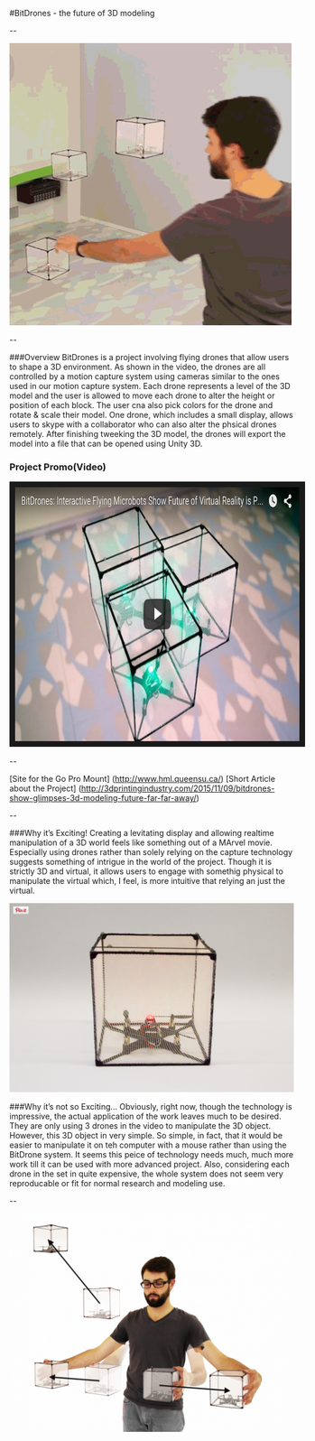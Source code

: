 #BitDrones - the future of 3D modeling

--

![titlePicture](images/looking-outwards/257a369e-9069-11e5-9d35-18061e384ad2.gif "title Picture")<br /> 

--

###Overview
BitDrones is a project involving flying drones that allow users to shape a 3D environment. As shown in the video,
the drones are all controlled by a motion capture system using cameras similar to the ones used in our motion capture system. 
Each drone represents a level of the 3D model and the user is allowed to move each drone to alter the height or position of 
each block. The user cna also pick colors for the drone and rotate & scale their model. One drone, which includes a small
display, allows users to skype with a collaborator who can also alter the phsical drones remotely. After finishing tweeking
the 3D model, the drones will export the model into a file that can be opened using Unity 3D.  


### Project Promo(Video)
<a href="https://www.youtube.com/watch?v=hHBYMWc3ux8"><img src="images/looking-outwards/39375660-906b-11e5-8b01-07b972d8c209.png" width="720" height="450" border="10" /></a>


--

[Site for the Go Pro Mount] (http://www.hml.queensu.ca/)
[Short Article about the Project] (http://3dprintingindustry.com/2015/11/09/bitdrones-show-glimpses-3d-modeling-future-far-far-away/)

--

###Why it’s Exciting!
Creating a levitating display and allowing realtime manipulation of a 3D world feels like something out of a MArvel movie. 
Especially using drones rather than solely relying on the capture technology suggests something of intrigue in the world of 
the project. Though it is strictly 3D and virtual, it allows users to engage with somethig physical to manipulate the virtual 
which, I feel, is more intuitive that relying an just the virtual. 


![supplementPicture](images/looking-outwards/e082b1d8-9068-11e5-99f7-f15eec625274.png "Sup Picture")<br /> 

###Why it’s not so Exciting...
Obviously, right now, though the technology is impressive, the actual application of the work leaves much to be desired. 
They are only using 3 drones in the video to manipulate the 3D object. However, this 3D object in very simple. So simple, 
in fact, that it would be easier to manipulate it on teh computer with a mouse rather than using the BitDrone system. 
It seems this peice of technology needs much, much more work till it can be used with more advanced project. Also, considering 
each drone in the set in quite expensive, the whole system does not seem very reproducable or fit for normal research and 
modeling use.


--

![supplementPicture](images/looking-outwards/e1df363c-9068-11e5-95d9-896551950263.png "Sup Picture")<br /> 
